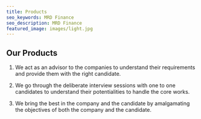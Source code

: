 ```yaml
---
title: Products
seo_keywords: MRD Finance
seo_description: MRD Finance
featured_image: images/light.jpg
---
```

 
## Our Products

1. We act as an advisor to the companies to understand their requirements and provide them with the right candidate.

2. We go through the deliberate interview sessions with one to one candidates to understand their potentialities to handle the core works.

3. We bring the best in the company and the candidate by amalgamating the objectives of both the company and the candidate.
